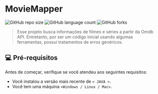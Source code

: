 # MovieMapper

![GitHub repo size](https://img.shields.io/github/repo-size/iuricode/README-template?style=for-the-badge)
![GitHub language count](https://img.shields.io/github/languages/count/iuricode/README-template?style=for-the-badge)
![GitHub forks](https://img.shields.io/github/forks/iuricode/README-template?style=for-the-badge)

> Esse projeto busca informações de filmes e séries a partir da Omdb API. Entretanto, por ser um código inicial usando algumas ferramentas, possui tratamentos de erros genéricos.

## 💻 Pré-requisitos

Antes de começar, verifique se você atendeu aos seguintes requisitos:

- Você instalou a versão mais recente de `< JAVA >`.
- Você tem uma máquina `<Windows / Linux / Mac>`.

    
